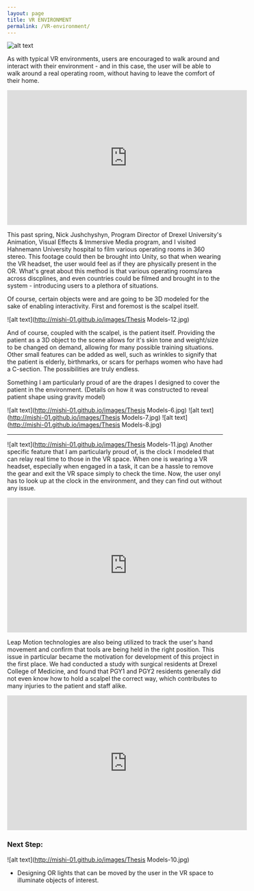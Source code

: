 ```yaml
---
layout: page
title: VR ENVIRONMENT
permalink: /VR-environment/
---
```

 
![alt text](http://mishi-01.github.io/images/vrrr.gif)

As with typical VR environments, users are encouraged to walk around and interact with their environment - and in this case, the user will be able to walk around a real operating room, without having to leave the comfort of their home. 

<iframe width="560" height="315" src="https://www.youtube.com/embed/KJChCKdRWLI" frameborder="0" gesture="media" allow="encrypted-media" allowfullscreen></iframe>

This past spring, Nick Jushchyshyn, Program Director of Drexel University's Animation, Visual Effects & Immersive Media program, and I visited Hahnemann University hospital to film various operating rooms in 360 stereo. This footage could then be brought into Unity, so that when wearing the VR headset, the user would feel as if they are physically present in the OR. What's great about this method is that various operating rooms/area across discplines, and even countries could be filmed and brought in to the system - introducing users to a plethora of situations. 

Of course, certain objects were and are going to be 3D modeled for the sake of enabling interactivity. First and foremost is the scalpel itself. 

![alt text](http://mishi-01.github.io/images/Thesis Models-12.jpg)

And of course, coupled with the scalpel, is the patient itself. Providing the patient as a 3D object to the scene allows for it's skin tone and weight/size to be changed on demand, allowing for many possible training situations. Other small features can be added as well, such as wrinkles to signify that the patient is elderly, birthmarks, or scars for perhaps women who have had a C-section. The possibilities are truly endless. 

Something I am particularly proud of are the drapes I designed to cover the patient in the environment. (Details on how it was constructed to reveal patient shape using gravity model)

![alt text](http://mishi-01.github.io/images/Thesis Models-6.jpg)
![alt text](http://mishi-01.github.io/images/Thesis Models-7.jpg)
![alt text](http://mishi-01.github.io/images/Thesis Models-8.jpg)

---

![alt text](http://mishi-01.github.io/images/Thesis Models-11.jpg)
Another specific feature that I am particularly proud of, is the clock I modeled that can relay real time to those in the VR space. When one is wearing a VR headset, especially when engaged in a task, it can be a hassle to remove the gear and exit the VR space simply to check the time. Now, the user onyl has to look up at the clock in the environment, and they can find out without any issue. 

<iframe width="560" height="315" src="https://www.youtube.com/embed/Gt3-8nOJYQU" frameborder="0" gesture="media" allow="encrypted-media" allowfullscreen></iframe>

Leap Motion technologies are also being utilized to track the user's hand movement and confirm that tools are being held in the right position. This issue in particular became the motivation for development of this project in the first place. We had conducted a study with surgical residents at Drexel College of Medicine, and found that PGY1 and PGY2 residents generally did not even know how to hold a scalpel the correct way, which contributes to many injuries to the patient and staff alike. 

<iframe width="560" height="315" src="https://www.youtube.com/embed/njcYsiyMF2U" frameborder="0" gesture="media" allow="encrypted-media" allowfullscreen></iframe>

### Next Step:
![alt text](http://mishi-01.github.io/images/Thesis Models-10.jpg)

- Designing OR lights that can be moved by the user in the VR space to illuminate objects of interest.

